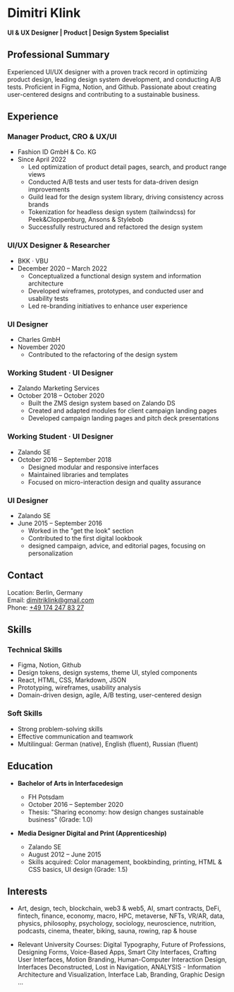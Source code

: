 # Dimitri Klink
**UI & UX Designer | Product | Design System Specialist**

## Professional Summary
Experienced UI/UX designer with a proven track record in optimizing product design, leading design system development, and conducting A/B tests. Proficient in Figma, Notion, and Github. Passionate about creating user-centered designs and contributing to a sustainable business.

## Experience
### Manager Product, CRO & UX/UI
- Fashion ID GmbH & Co. KG
- Since April 2022
  - Led optimization of product detail pages, search, and product range views
  - Conducted A/B tests and user tests for data-driven design improvements
  - Guild lead for the design system library, driving consistency across brands
  - Tokenization for headless design system (tailwindcss) for Peek&Cloppenburg, Ansons & Stylebob
  - Successfully restructured and refactored the design system

### UI/UX Designer & Researcher
- BKK · VBU
- December 2020 – March 2022
  - Conceptualized a functional design system and information architecture
  - Developed wireframes, prototypes, and conducted user and usability tests
  - Led re-branding initiatives to enhance user experience

### UI Designer
- Charles GmbH
- November 2020
  - Contributed to the refactoring of the design system

### Working Student · UI Designer
- Zalando Marketing Services
- October 2018 – October 2020
  - Built the ZMS design system based on Zalando DS
  - Created and adapted modules for client campaign landing pages
  - Developed campaign landing pages and pitch deck presentations

### Working Student · UI Designer
- Zalando SE
- October 2016 – September 2018
  - Designed modular and responsive interfaces
  - Maintained libraries and templates
  - Focused on micro-interaction design and quality assurance

### UI Designer
- Zalando SE
- June 2015 – September 2016
  - Worked in the "get the look" section
  - Contributed to the first digital lookbook
  - designed campaign, advice, and editorial pages, focusing on personalization

## Contact
Location: Berlin, Germany  
Email: [dimitriklink@gmail.com](mailto:dimitriklink@gmail.com)  
Phone: [+49 174 247 83 27](tel:+491742478327)

## Skills
### Technical Skills
- Figma, Notion, Github
- Design tokens, design systems, theme UI, styled components
- React, HTML, CSS, Markdown, JSON
- Prototyping, wireframes, usability analysis
- Domain-driven design, agile, A/B testing, user-centered design

### Soft Skills
- Strong problem-solving skills
- Effective communication and teamwork
- Multilingual: German (native), English (fluent), Russian (fluent)

## Education
- **Bachelor of Arts in Interfacedesign**
  - FH Potsdam
  - October 2016 – September 2020
  - Thesis: "Sharing economy: how design changes sustainable business" (Grade: 1.0)

- **Media Designer Digital and Print (Apprenticeship)**
  - Zalando SE
  - August 2012 – June 2015
  - Skills acquired: Color management, bookbinding, printing, HTML & CSS basics, UI design (Grade: 1.5)

## Interests
- Art, design, tech, blockchain, web3 & web5, AI, smart contracts, DeFi, fintech, finance, economy, macro, HPC, metaverse, NFTs, VR/AR, data, physics, philosophy, psychology, sociology, neuroscience, nutrition, podcasts, cinema, theater, biking, sauna, rowing, rap & house

* Relevant University Courses: Digital Typography, Future of Professions, Designing Forms, Voice-Based Apps, Smart City Interfaces, Crafting User Interfaces, Motion Branding, Human-Computer Interaction Design, Interfaces Deconstructed, Lost in Navigation, ANALYSIS - Information Architecture and Visualization, Interface Lab, Branding, Graphic Design ...
